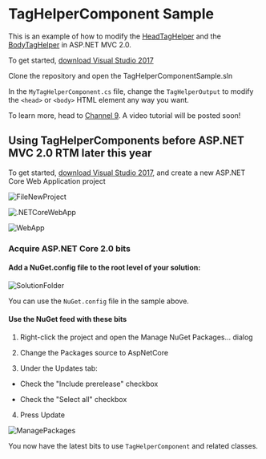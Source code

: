 # TagHelperComponent Sample

This is an example of how to modify the [HeadTagHelper](https://github.com/aspnet/Mvc/blob/dev/src/Microsoft.AspNetCore.Mvc.Razor/TagHelpers/HeadTagHelper.cs) and the [BodyTagHelper](https://github.com/aspnet/Mvc/blob/dev/src/Microsoft.AspNetCore.Mvc.Razor/TagHelpers/BodyTagHelper.cs) in ASP.NET MVC 2.0.

To get started, [download Visual Studio 2017](https://www.visualstudio.com/downloads/)

Clone the repository and open the TagHelperComponentSample.sln

In the `MyTagHelperComponent.cs` file, change the `TagHelperOutput` to modify the `<head>` or `<body>` HTML element any way you want.

To learn more, head to [Channel 9](https://channel9.msdn.com/). A video tutorial will be posted soon!


## Using TagHelperComponents before ASP.NET MVC 2.0 RTM later this year

To get started, [download Visual Studio 2017](https://www.visualstudio.com/downloads/), and create a new ASP.NET Core Web Application project

![FileNewProject](https://github.com/jbagga/TagHelperComponentSample/blob/master/images/FileNewProject.png)

![.NETCoreWebApp](https://github.com/jbagga/TagHelperComponentSample/blob/master/images/.NETCoreWebApp.PNG)

![WebApp](https://github.com/jbagga/TagHelperComponentSample/blob/master/images/WebApp.PNG)


### Acquire ASP.NET Core 2.0 bits
#### Add a NuGet.config file to the root level of your solution:

![SolutionFolder](https://github.com/jbagga/TagHelperComponentSample/blob/master/images/SolutionFolder.PNG)

You can use the `NuGet.config` file in the sample above.

#### Use the NuGet feed with these bits

1. Right-click the project and open the Manage NuGet Packages... dialog

2. Change the Packages source to AspNetCore

3. Under the Updates tab:

* Check the "Include prerelease" checkbox

* Check the "Select all" checkbox

4. Press Update

![ManagePackages](https://github.com/jbagga/TagHelperComponentSample/blob/master/images/UpdatePackages.png)

You now have the latest bits to use `TagHelperComponent` and related classes.









